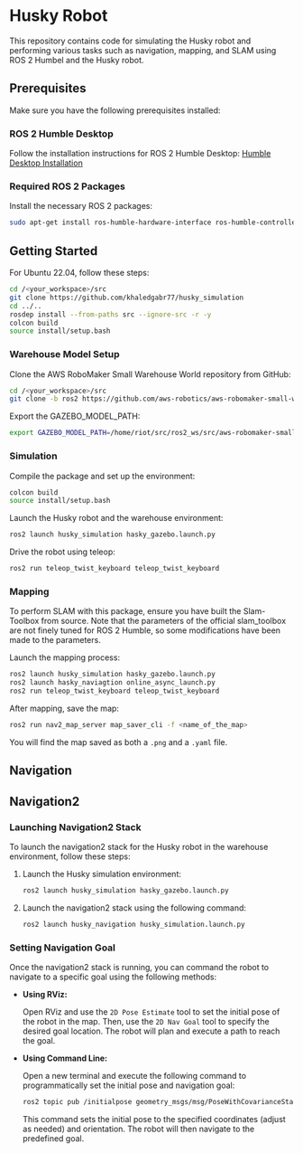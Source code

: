 # Husky Robot

This repository contains code for simulating the Husky robot and performing various tasks such as navigation, mapping, and SLAM using ROS 2 Humbel and the Husky robot.

## Prerequisites

Make sure you have the following prerequisites installed:

### ROS 2 Humble Desktop

Follow the installation instructions for ROS 2 Humble Desktop: [Humble Desktop Installation](https://docs.ros.org/en/humble/Installation/Ubuntu-Install-Debians.html)

### Required ROS 2 Packages

Install the necessary ROS 2 packages:

```bash
sudo apt-get install ros-humble-hardware-interface ros-humble-controller-manager ros-humble-gazebo-ros2-control ros-humble-xacro ros-humble-hardware-interface ros-humble-gazebo-plugins ros-humble-gazebo-msgs ros-humble-gazebo-ros ros-humble-gazebo-ros2-control-demos ros-humble-slam-toolbox ros-humble-navigation2 ros-humble-nav2-bringup
```

## Getting Started

For Ubuntu 22.04, follow these steps:

```bash
cd /<your_workspace>/src
git clone https://github.com/khaledgabr77/husky_simulation
cd ../..
rosdep install --from-paths src --ignore-src -r -y
colcon build
source install/setup.bash
```

### Warehouse Model Setup

Clone the AWS RoboMaker Small Warehouse World repository from GitHub:

```bash
cd /<your_workspace>/src
git clone -b ros2 https://github.com/aws-robotics/aws-robomaker-small-warehouse-world.git
```

Export the GAZEBO_MODEL_PATH:

```bash
export GAZEBO_MODEL_PATH=/home/riot/src/ros2_ws/src/aws-robomaker-small-warehouse-world/models/
```

### Simulation

Compile the package and set up the environment:

```bash
colcon build 
source install/setup.bash
```

Launch the Husky robot and the warehouse environment:

```bash
ros2 launch husky_simulation hasky_gazebo.launch.py 
```

Drive the robot using teleop:

```bash
ros2 run teleop_twist_keyboard teleop_twist_keyboard 
```

### Mapping

To perform SLAM with this package, ensure you have built the Slam-Toolbox from source. Note that the parameters of the official slam_toolbox are not finely tuned for ROS 2 Humble, so some modifications have been made to the parameters.

Launch the mapping process:

```bash
ros2 launch husky_simulation hasky_gazebo.launch.py 
ros2 launch hasky_naviagtion online_async_launch.py
ros2 run teleop_twist_keyboard teleop_twist_keyboard 
```

After mapping, save the map:

```bash
ros2 run nav2_map_server map_saver_cli -f <name_of_the_map>
```

You will find the map saved as both a `.png` and a `.yaml` file.

## Navigation

## Navigation2

### Launching Navigation2 Stack

To launch the navigation2 stack for the Husky robot in the warehouse environment, follow these steps:

1. Launch the Husky simulation environment:

    ```bash
    ros2 launch husky_simulation hasky_gazebo.launch.py 
    ```

2. Launch the navigation2 stack using the following command:

    ```bash
    ros2 launch husky_navigation husky_simulation.launch.py 
    ```

### Setting Navigation Goal

Once the navigation2 stack is running, you can command the robot to navigate to a specific goal using the following methods:

- **Using RViz:**

    Open RViz and use the `2D Pose Estimate` tool to set the initial pose of the robot in the map. Then, use the `2D Nav Goal` tool to specify the desired goal location. The robot will plan and execute a path to reach the goal.

- **Using Command Line:**

    Open a new terminal and execute the following command to programmatically set the initial pose and navigation goal:

    ```bash
    ros2 topic pub /initialpose geometry_msgs/msg/PoseWithCovarianceStamped "{header: {stamp: {sec: 0}, frame_id: 'map'}, pose: {pose: {position: {x: 0.0, y: 0.0, z: 0.0}, orientation: {z: 1.0, w: 0.0}}}}"
    ```

    This command sets the initial pose to the specified coordinates (adjust as needed) and orientation. The robot will then navigate to the predefined goal.

